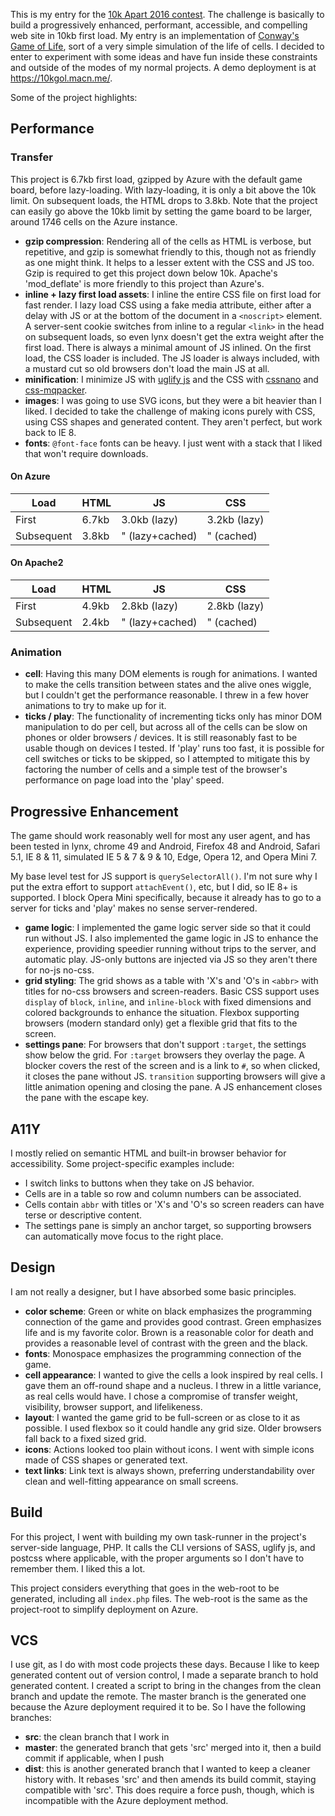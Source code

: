 This is my entry for the [10k Apart 2016 contest](http://a-k-apart.com/).  The challenge is basically to build a progressively enhanced, performant, accessible, and compelling web site in 10kb first load.  My entry is an implementation of [Conway's Game of Life](https://en.wikipedia.org/wiki/Conway%27s_Game_of_Life), sort of a very simple simulation of the life of cells.  I decided to enter to experiment with some ideas and have fun inside these constraints and outside of the modes of my normal projects.  A demo deployment is at <https://10kgol.macn.me/>.

Some of the project highlights:

Performance
-----------

### Transfer

This project is 6.7kb first load, gzipped by Azure with the default game board, before lazy-loading.  With lazy-loading, it is only a bit above the 10k limit.  On subsequent loads, the HTML drops to 3.8kb.  Note that the project can easily go above the 10kb limit by setting the game board to be larger, around 1746 cells on the Azure instance.

- **gzip compression**: Rendering all of the cells as HTML is verbose, but repetitive, and gzip is somewhat friendly to this, though not as friendly as one might think.  It helps to a lesser extent with the CSS and JS too.  Gzip is required to get this project down below 10k.  Apache's 'mod_deflate' is more friendly to this project than Azure's.
- **inline + lazy first load assets**: I inline the entire CSS file on first load for fast render.  I lazy load CSS using a fake media attribute, either after a delay with JS or at the bottom of the document in a `<noscript>` element.  A server-sent cookie switches from inline to a regular `<link>` in the head on subsequent loads, so even lynx doesn't get the extra weight after the first load.  There is always a minimal amount of JS inlined.  On the first load, the CSS loader is included.  The JS loader is always included, with a mustard cut so old browsers don't load the main JS at all.
- **minification**: I minimize JS with [uglify js](https://github.com/mishoo/UglifyJS2) and the CSS with [cssnano](http://cssnano.co/) and [css-mqpacker](https://www.npmjs.com/package/css-mqpacker).
- **images**: I was going to use SVG icons, but they were a bit heavier than I liked.  I decided to take the challenge of making icons purely with CSS, using CSS shapes and generated content.  They aren't perfect, but work back to IE 8.
- **fonts**: `@font-face` fonts can be heavy.  I just went with a stack that I liked that won't require downloads.

#### On Azure

|     Load   |  HTML  |       JS        |     CSS      |
|------------|--------|-----------------|--------------|
| First      | 6.7kb  |  3.0kb (lazy)   | 3.2kb (lazy) |
| Subsequent | 3.8kb  | " (lazy+cached) |  " (cached)  |

#### On Apache2

|     Load   |  HTML  |       JS        |     CSS      |
|------------|--------|-----------------|--------------|
| First      | 4.9kb  |  2.8kb (lazy)   | 2.8kb (lazy) |
| Subsequent | 2.4kb  | " (lazy+cached) |  " (cached)  |


### Animation

- **cell**: Having this many DOM elements is rough for animations.  I wanted to make the cells transition between states and the alive ones wiggle, but I couldn't get the performance reasonable.  I threw in a few hover animations to try to make up for it.
- **ticks / play**: The functionality of incrementing ticks only has minor DOM manipulation to do per cell, but across all of the cells can be slow on phones or older browsers / devices.  It is still reasonably fast to be usable though on devices I tested.  If 'play' runs too fast, it is possible for cell switches or ticks to be skipped, so I attempted to mitigate this by factoring the number of cells and a simple test of the browser's performance on page load into the 'play' speed.

Progressive Enhancement
-----------------------

The game should work reasonably well for most any user agent, and has been tested in lynx, chrome 49 and Android, Firefox 48 and Android, Safari 5.1, IE 8 & 11, simulated IE 5 & 7 & 9 & 10, Edge, Opera 12, and Opera Mini 7.

My base level test for JS support is `querySelectorAll()`.  I'm not sure why I put the extra effort to support `attachEvent()`, etc, but I did, so IE 8+ is supported.  I block Opera Mini specifically, because it already has to go to a server for ticks and 'play' makes no sense server-rendered.

- **game logic**: I implemented the game logic server side so that it could run without JS.  I also implemented the game logic in JS to enhance the experience, providing speedier running without trips to the server, and automatic play.  JS-only buttons are injected via JS so they aren't there for no-js no-css.
- **grid styling**: The grid shows as a table with 'X's and 'O's in `<abbr>` with titles for no-css browsers and screen-readers.  Basic CSS support uses `display` of `block`, `inline`, and `inline-block` with fixed dimensions and colored backgrounds to enhance the situation.  Flexbox supporting browsers (modern standard only) get a flexible grid that fits to the screen.
- **settings pane**: For browsers that don't support `:target`, the settings show below the grid.  For `:target` browsers they overlay the page.  A blocker covers the rest of the screen and is a link to `#`, so when clicked, it closes the pane without JS.  `transition` supporting browsers will give a little animation opening and closing the pane.  A JS enhancement closes the pane with the escape key.

A11Y
----

I mostly relied on semantic HTML and built-in browser behavior for accessibility.  Some project-specific examples include:

- I switch links to buttons when they take on JS behavior.
- Cells are in a table so row and column numbers can be associated.
- Cells contain `abbr` with titles or 'X's and 'O's so screen readers can have terse or descriptive content.
- The settings pane is simply an anchor target, so supporting browsers can automatically move focus to the right place.


Design
------

I am not really a designer, but I have absorbed some basic principles.

- **color scheme**: Green or white on black emphasizes the programming connection of the game and provides good contrast.  Green emphasizes life and is my favorite color.  Brown is a reasonable color for death and provides a reasonable level of contrast with the green and the black.
- **fonts**: Monospace emphasizes the programming connection of the game.
- **cell appearance**: I wanted to give the cells a look inspired by real cells.  I gave them an off-round shape and a nucleus.  I threw in a little variance, as real cells would have.  I chose a compromise of transfer weight, visibility, browser support, and lifelikeness.
- **layout**: I wanted the game grid to be full-screen or as close to it as possible.  I used flexbox so it could handle any grid size.  Older browsers fall back to a fixed sized grid.
- **icons**: Actions looked too plain without icons.  I went with simple icons made of CSS shapes or generated text.
- **text links**: Link text is always shown, preferring understandability over clean and well-fitting appearance on small screens.

Build
-----

For this project, I went with building my own task-runner in the project's server-side language, PHP.  It calls the CLI versions of SASS, uglify js, and postcss where applicable, with the proper arguments so I don't have to remember them.  I liked this a lot.

This project considers everything that goes in the web-root to be generated, including all `index.php` files.  The web-root is the same as the project-root to simplify deployment on Azure.

VCS
---

I use git, as I do with most code projects these days.  Because I like to keep generated content out of version control, I made a separate branch to hold generated content.  I created a script to bring in the changes from the clean branch and update the remote.  The master branch is the generated one because the Azure deployment required it to be.  So I have the following branches:

- **src**: the clean branch that I work in
- **master**: the generated branch that gets 'src' merged into it, then a build commit if applicable, when I push
- **dist**: this is another generated branch that I wanted to keep a cleaner history with.  It rebases 'src' and then amends its build commit, staying compatible with 'src'.  This does require a force push, though, which is incompatible with the Azure deployment method.
